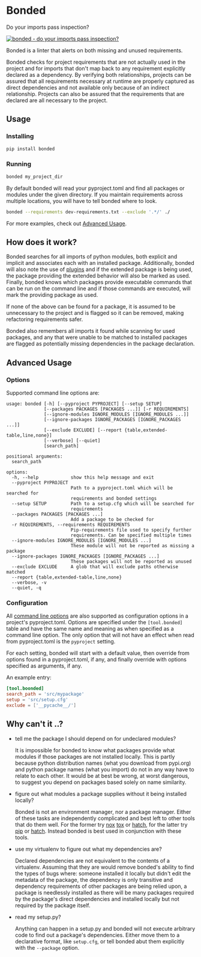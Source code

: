 # Bonded

Do your imports pass inspection?

[![bonded - do your imports pass inspection?](https://raw.githubusercontent.com/ucodery/bonded/master/wearhouse.png)](https://github.com/ucodery/bonded)


Bonded is a linter that alerts on both missing and unused requirements.

Bonded checks for project requirements that are not actually used in the project
and for imports that don't map back to any requirement explicitly declared as a
dependency. By verifying both relationships, projects can be assured that all
requirements necessary at runtime are properly captured as direct dependencies
and not available only because of an indirect relationship. Projects can also be
assured that the requirements that are declared are all necessary to the project.

## Usage

### Installing
```bash
pip install bonded
```

### Running
```bash
bonded my_project_dir
```

By default bonded will read your pyproject.toml and find all packages or
modules under the given directory. If you maintain requirements across multiple
locations, you will have to tell bonded where to look.
```bash
bonded --requirements dev-requirements.txt --exclude '.*/' ./
```
For more examples, check out [Advanced Usage](#advanced-usage).

## How does it work?
Bonded searches for all imports of python modules, both explicit and implicit
and associates each with an installed package. Additionally, bonded will also
note the use of
[plugins](https://setuptools.pypa.io/en/latest/userguide/entry_point.html)
and if the extended package is being used, the package providing the extended
behavior will also be marked as used. Finally, bonded knows which packages
provide executable commands that can be run on the command line and if those
commands are executed, will mark the providing package as used.

If none of the above can be found for a package, it is assumed to be unnecessary
to the project and is flagged so it can be removed, making refactoring
requirements safer.

Bonded also remembers all imports it found while scanning for used packages,
and any that were unable to be matched to installed packages are flagged as
potentially missing dependencies in the package declaration.

## Advanced Usage

### Options

Supported command line options are:
<!-- replace start -->
```
usage: bonded [-h] [--pyproject PYPROJECT] [--setup SETUP]
              [--packages PACKAGES [PACKAGES ...]] [-r REQUIREMENTS]
              [--ignore-modules IGNORE_MODULES [IGNORE_MODULES ...]]
              [--ignore-packages IGNORE_PACKAGES [IGNORE_PACKAGES ...]]
              [--exclude EXCLUDE] [--report {table,extended-table,line,none}]
              [--verbose] [--quiet]
              [search_path]

positional arguments:
  search_path

options:
  -h, --help            show this help message and exit
  --pyproject PYPROJECT
                        Path to a pyproject.toml which will be searched for
                        requirements and bonded settings
  --setup SETUP         Path to a setup.cfg which will be searched for
                        requirements
  --packages PACKAGES [PACKAGES ...]
                        Add a package to be checked for
  -r REQUIREMENTS, --requirements REQUIREMENTS
                        Pip-requirements file used to specify further
                        requirements. Can be specified multiple times
  --ignore-modules IGNORE_MODULES [IGNORE_MODULES ...]
                        These module will not be reported as missing a package
  --ignore-packages IGNORE_PACKAGES [IGNORE_PACKAGES ...]
                        These packages will not be reported as unused
  --exclude EXCLUDE     A glob that will exclude paths otherwise matched
  --report {table,extended-table,line,none}
  --verbose, -v
  --quiet, -q
```
<!-- replace end -->

### Configuration

All [command line options](#options) are also supported as configuration options
in a project's pyproject.toml. Options are specified under the `[tool.bonded]`
table and have the same name and meaning as when specified as a command line
option. The only option that will not have an effect when read from
pyproject.toml is the `pyproject` setting.

For each setting, bonded will start with a default value, then override from
options found in a pyproject.toml, if any, and finally override with options
specified as arguments, if any.

An example entry:
```toml
[tool.boonded]
search_path = 'src/mypackage'
setup = 'src/setup.cfg'
exclude = ['__pycache__/']
```

## Why can't it ..?
 - tell me the package I should depend on for undeclared modules?

   It is impossible for bonded to know what packages provide what modules if
   those packages are not installed locally. This is partly because python
   distribution names (what you download from pypi.org) and python package names
   (what you import) do not in any way have to relate to each other. It would be
   at best be wrong, at worst dangerous, to suggest you depend on packages based
   solely on name similarity.
 - figure out what modules a package supplies without it being installed locally?

   Bonded is not an environment manager, nor a package manager. Either of these
   tasks are independently complicated and best left to other tools that do them
   well. For the former try
   [nox](https://pypi.org/project/nox/) [tox](https://pypi.org/project/tox/) or
   [hatch](https://pypi.org/project/hatch/), for the latter try
   [pip](https://pypi.org/project/pip/) or
   [hatch](https://pypi.org/project/hatch/). Instead bonded is best used in
   conjunction with these tools.
 - use my virtualenv to figure out what my dependencies are?

   Declared dependencies are not equivalent to the contents of a virtualenv.
   Assuming that they are would remove bonded's ability to find the types of
   bugs where: someone installed it locally but didn't edit the metadata of the
   package, the dependency is only transitive and dependency requirements of
   other packages are being relied upon, a package is needlessly installed as
   there will be many packages required by the package's direct dependencies and
   installed locally but not required by the package itself.
 - read my setup.py?

   Anything can happen in a setup.py and bonded will not execute arbitrary code
   to find out a package's dependencies. Either move them to a declarative
   format, like `setup.cfg`, or tell bonded abut them explicitly with the
   `--package` option.
